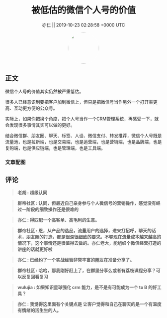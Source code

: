 <h1 align="center">被低估的微信个人号的价值</h1>




<p align="center">
    <a>亦仁 || 2019-10-23 02:28:58 &#43;0000 UTC</a>
</p>

<div align="center">
    <img src="https://images.zsxq.com/Fn3NQqCN8nuGF86yZPXSbEsl0mb3?e=1590940799&amp;token=kIxbL07-8jAj8w1n4s9zv64FuZZNEATmlU_Vm6zD:pfbNc8W3hS0oYG_hyXXh_rHMHuc=" width="100" height="100" style="border:1px solid;border-radius:50%; color:#ffffff"/>
</div>




## 正文

<div>
微信个人号的价值其实仍然被严重低估。

很多人已经意识到要把客户加到微信上，但只是把微信号当作另外一个打开率更高、互动更方便的公众号。

实际上，如果你把换个角度，把个人号当作一个CRM管理系统，再感受一下，就会发现很多事情其实可以做的更好。

结合微信群、朋友圈、聊天、标签、人设、微信支付、转发推荐，微信个人号既是流量池，也是拉新端，也是交易端，也是运营端，也是营销端，也是品牌端，也是复购端，也是供应链端，也是管理端，也是工具端。
</div>

### 文章配图

<div class="image" align="center">

</div>


## 评论

<div align="left">
<div>

<blockquote >
<span> <strong>老胡 : 超级认同 </strong></span>
</blockquote>

<blockquote >
<span> <strong>群帝社区 : 认同，但最近自己亲身参与个人微信号的营销操作，感觉没有经过一阶段的细致操作还是很难的 </strong></span>
</blockquote>

<blockquote >
<span> <strong>亦仁 : 得匹配一个高客单、高毛利的生意。 </strong></span>
</blockquote>

<blockquote >
<span> <strong>群帝社区 : 恩，从产品的选品，流量用户的选择，进来打招呼，聊天的话术，朋友圈的打造，都是很深很细致的要求。不够现在流量成本越来越高的情况下，这个事情还是很值得去做的。亦仁老大，能组织个微信经营打造的讲座的话就更好啦 </strong></span>
</blockquote>

<blockquote >
<span> <strong>亦仁 : 已经约了一个实战经验非常丰富的圈友在准备分享了。 </strong></span>
</blockquote>

<blockquote >
<span> <strong>群帝社区 : 哈哈，那我刚好赶上了，在群里分享么或者有荔枝课程分享？可以反复回看复习 </strong></span>
</blockquote>

<blockquote >
<span> <strong>wulujia : 如果知识星球强化 crm 能力，是不是有可能成为一个 to B 的好工具？ </strong></span>
</blockquote>

<blockquote >
<span> <strong>亦仁 : 我觉得这里面有个关键点是 让客户觉得和自己在聊天的是一个有温度有情绪的活生生的人。 </strong></span>
</blockquote>

</div>
</div>